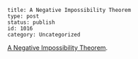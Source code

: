 ~~~~ 
title: A Negative Impossibility Theorem
type: post
status: publish
id: 1016
category: Uncategorized
~~~~

[A Negative Impossibility
Theorem](http://rjlipton.wordpress.com/2013/12/09/a-negative-impossibility-theorem/).
